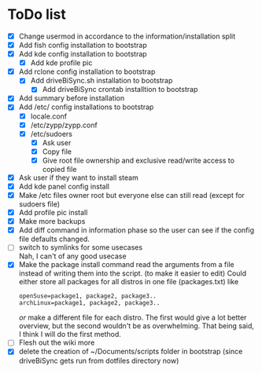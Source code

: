 # ToDo list

- [x] Change usermod in accordance to the information/installation split
- [x] Add fish config installation to bootstrap
- [x] Add kde config installation to bootstrap
    - [x] Add kde profile pic
- [x] Add rclone config installation to bootstrap
    - [x] Add driveBiSync.sh installation to bootstrap
        - [x] Add driveBiSync crontab installtion to bootstrap
- [x] Add summary before installation
- [x] Add /etc/ config installations to bootstrap
    - [x] locale.conf
    - [x] /etc/zypp/zypp.conf
    - [x] /etc/sudoers
        - [x] Ask user
        - [x] Copy file
        - [x] Give root file ownership and exclusive read/write access to copied file
- [x] Ask user if they want to install steam
- [x] Add kde panel config install
- [x] Make /etc files owner root but everyone else can still read (except for sudoers file)
- [x] Add profile pic install
- [x] Make more backups
- [x] Add diff command in information phase so the user can see if the config file defaults changed.
- [ ] switch to symlinks for some usecases  
      Nah, I can't of any good usecase
- [x] Make the package install command read the arguments from a file instead of writing them into the script. (to make it easier to edit)
    Could either store all packages for all distros in one file (packages.txt) like
    ```
    openSuse=package1, package2, package3..
    archLinux=package1, package2, package3..
    ```
    _or_ make a different file for each distro. The first would give a lot better overview, but the second wouldn't be as overwhelming.
    That being said, I think I will do the first method.
- [ ] Flesh out the wiki more
- [x] delete the creation of ~/Documents/scripts folder in bootstrap (since driveBiSync gets run from dotfiles directory now)
